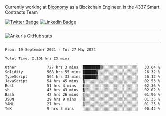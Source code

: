 Currently working at [Biconomy](https://biconomy.io/) as a Blockchain Engineer, in the 4337 Smart Contracts Team

 [![Twitter Badge](https://img.shields.io/badge/-@ankurdubey521-1ca0f1?style=flat-square&labelColor=1ca0f1&logo=twitter&logoColor=white&link=https://twitter.com/ankurdubey521)](https://twitter.com/ankurdubey521) [![Linkedin Badge](https://img.shields.io/badge/-ankurdubey521-blue?style=flat-square&logo=Linkedin&logoColor=white&link=https://www.linkedin.com/in/ankurdubey521/)](https://www.linkedin.com/in/ankurdubey521/)

<hr/>

![Ankur's GitHub stats](https://github-readme-stats.vercel.app/api?username=ankurdubey521&count_private=true&theme=radical)

<hr/>

<!--START_SECTION:waka-->

```txt
From: 19 September 2021 - To: 27 May 2024

Total Time: 2,161 hrs 25 mins

Other              727 hrs 3 mins  ████████▒░░░░░░░░░░░░░░░░   33.64 %
Solidity           568 hrs 55 mins ██████▓░░░░░░░░░░░░░░░░░░   26.32 %
TypeScript         564 hrs 33 mins ██████▓░░░░░░░░░░░░░░░░░░   26.12 %
JavaScript         54 hrs 45 mins  ▓░░░░░░░░░░░░░░░░░░░░░░░░   02.53 %
Rust               51 hrs 4 mins   ▓░░░░░░░░░░░░░░░░░░░░░░░░   02.36 %
sh                 43 hrs 43 mins  ▓░░░░░░░░░░░░░░░░░░░░░░░░   02.02 %
Bash               42 hrs 26 mins  ▒░░░░░░░░░░░░░░░░░░░░░░░░   01.96 %
JSON               29 hrs 9 mins   ▒░░░░░░░░░░░░░░░░░░░░░░░░   01.35 %
YAML               27 hrs          ▒░░░░░░░░░░░░░░░░░░░░░░░░   01.25 %
TeX                9 hrs 3 mins    ░░░░░░░░░░░░░░░░░░░░░░░░░   00.42 %
```

<!--END_SECTION:waka-->
